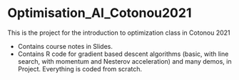 # Optimisation_AI_Cotonou2021
This is the project for the introduction to optimization class in Cotonou 2021
- Contains course notes in Slides.
- Contains R code for gradient based descent algorithms (basic, with line search, with momentum and Nesterov acceleration) and many demos, in Project. Everything is coded from scratch.
